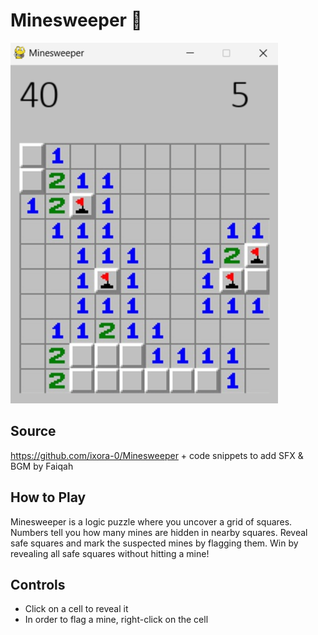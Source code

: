 # Minesweeper 🚩

![game_screenshot](https://github.com/phiredz/minesweeper_pw/blob/main/minesweeper_screenshot.png)

## Source
https://github.com/ixora-0/Minesweeper + code snippets to add SFX & BGM by Faiqah

## How to Play
Minesweeper is a logic puzzle where you uncover a grid of squares. Numbers tell you how many mines are hidden in nearby squares. Reveal safe squares and mark the suspected mines by flagging them. Win by revealing all safe squares without hitting a mine!

## Controls
- Click on a cell to reveal it
- In order to flag a mine, right-click on the cell
